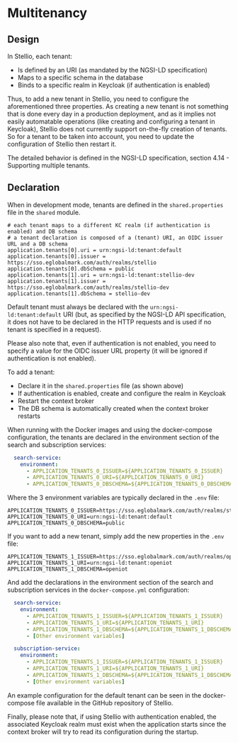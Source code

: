 # Multitenancy

## Design

In Stellio, each tenant:

* Is defined by an URI (as mandated by the NGSI-LD specification)
* Maps to a specific schema in the database
* Binds to a specific realm in Keycloak (if authentication is enabled)

Thus, to add a new tenant in Stellio, you need to configure the aforementioned three properties. As creating a new tenant is not something that is done
every day in a production deployment, and as it implies not easily automatable operations (like creating and configuring a tenant in Keycloak), Stellio
does not currently support on-the-fly creation of tenants. So for a tenant to be taken into account, you need to update the configuration of Stellio then
restart it. 

The detailed behavior is defined in the NGSI-LD specification, section 4.14 - Supporting multiple tenants.

## Declaration

When in development mode, tenants are defined in the `shared.properties` file in the `shared` module.

```
# each tenant maps to a different KC realm (if authentication is enabled) and DB schema
# a tenant declaration is composed of a (tenant) URI, an OIDC issuer URL and a DB schema
application.tenants[0].uri = urn:ngsi-ld:tenant:default
application.tenants[0].issuer = https://sso.eglobalmark.com/auth/realms/stellio
application.tenants[0].dbSchema = public
application.tenants[1].uri = urn:ngsi-ld:tenant:stellio-dev
application.tenants[1].issuer = https://sso.eglobalmark.com/auth/realms/stellio-dev
application.tenants[1].dbSchema = stellio-dev
```

Default tenant must always be declared with the `urn:ngsi-ld:tenant:default` URI (but, as specified by the NGSI-LD API specification, it does not have to be declared in the HTTP requests and is used if no tenant is specified in a request).

Please also note that, even if authentication is not enabled, you need to specify a value for the OIDC issuer URL property (it will be ignored if authentication is not enabled).

To add a tenant:

* Declare it in the `shared.properties` file (as shown above)
* If authentication is enabled, create and configure the realm in Keycloak
* Restart the context broker
* The DB schema is automatically created when the context broker restarts

When running with the Docker images and using the docker-compose configuration, the tenants are declared in the environment section of the search and subscription services:

```yaml
  search-service:
    environment:
      - APPLICATION_TENANTS_0_ISSUER=${APPLICATION_TENANTS_0_ISSUER}
      - APPLICATION_TENANTS_0_URI=${APPLICATION_TENANTS_0_URI}
      - APPLICATION_TENANTS_0_DBSCHEMA=${APPLICATION_TENANTS_0_DBSCHEMA}
```

Where the 3 environment variables are typically declared in the `.env` file:

```shell
APPLICATION_TENANTS_0_ISSUER=https://sso.eglobalmark.com/auth/realms/stellio
APPLICATION_TENANTS_0_URI=urn:ngsi-ld:tenant:default
APPLICATION_TENANTS_0_DBSCHEMA=public
```

If you want to add a new tenant, simply add the new properties in the `.env` file:

```shell
APPLICATION_TENANTS_1_ISSUER=https://sso.eglobalmark.com/auth/realms/openiot
APPLICATION_TENANTS_1_URI=urn:ngsi-ld:tenant:openiot
APPLICATION_TENANTS_1_DBSCHEMA=openiot
```

And add the declarations in the environment section of the search and subscription services in the `docker-compose.yml` configuration:

```yaml
  search-service:
    environment:
      - APPLICATION_TENANTS_1_ISSUER=${APPLICATION_TENANTS_1_ISSUER}
      - APPLICATION_TENANTS_1_URI=${APPLICATION_TENANTS_1_URI}
      - APPLICATION_TENANTS_1_DBSCHEMA=${APPLICATION_TENANTS_1_DBSCHEMA}
      - [Other environment variables]

  subscription-service:
    environment:
      - APPLICATION_TENANTS_1_ISSUER=${APPLICATION_TENANTS_1_ISSUER}
      - APPLICATION_TENANTS_1_URI=${APPLICATION_TENANTS_1_URI}
      - APPLICATION_TENANTS_1_DBSCHEMA=${APPLICATION_TENANTS_1_DBSCHEMA}
      - [Other environment variables]
```

An example configuration for the default tenant can be seen in the docker-compose file available in the GitHub repository of Stellio.

Finally, please note that, if using Stellio with authentication enabled, the associated Keycloak realm must exist when the application starts since the context broker will try to read its configuration during the startup.
